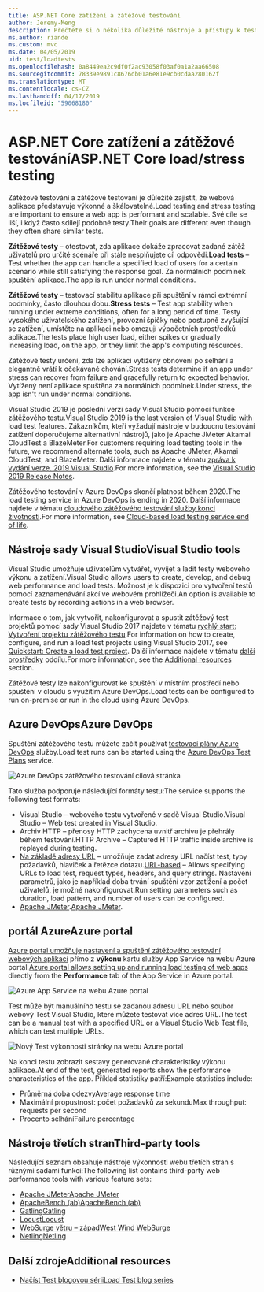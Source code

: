 ```yaml
---
title: ASP.NET Core zatížení a zátěžové testování
author: Jeremy-Meng
description: Přečtěte si o několika důležité nástroje a přístupy k testování zatížení a zátěžové testování aplikací pro ASP.NET Core.
ms.author: riande
ms.custom: mvc
ms.date: 04/05/2019
uid: test/loadtests
ms.openlocfilehash: 0a8449ea2c9df0f2ac93058f03af0a1a2aa66508
ms.sourcegitcommit: 78339e9891c8676db01a6e81e9cb0cdaa280162f
ms.translationtype: MT
ms.contentlocale: cs-CZ
ms.lasthandoff: 04/17/2019
ms.locfileid: "59068180"
---
```

# <a name="aspnet-core-loadstress-testing"></a><span data-ttu-id="68e1c-103">ASP.NET Core zatížení a zátěžové testování</span><span class="sxs-lookup"><span data-stu-id="68e1c-103">ASP.NET Core load/stress testing</span></span>

<span data-ttu-id="68e1c-104">Zátěžové testování a zátěžové testování je důležité zajistit, že webová aplikace představuje výkonné a škálovatelné.</span><span class="sxs-lookup"><span data-stu-id="68e1c-104">Load testing and stress testing are important to ensure a web app is performant and scalable.</span></span> <span data-ttu-id="68e1c-105">Své cíle se liší, i když často sdílejí podobné testy.</span><span class="sxs-lookup"><span data-stu-id="68e1c-105">Their goals are different even though they often share similar tests.</span></span>

<span data-ttu-id="68e1c-106">**Zátěžové testy** &ndash; otestovat, zda aplikace dokáže zpracovat zadané zátěž uživatelů pro určité scénáře při stále nesplňujete cíl odpovědi.</span><span class="sxs-lookup"><span data-stu-id="68e1c-106">**Load tests** &ndash; Test whether the app can handle a specified load of users for a certain scenario while still satisfying the response goal.</span></span> <span data-ttu-id="68e1c-107">Za normálních podmínek spuštění aplikace.</span><span class="sxs-lookup"><span data-stu-id="68e1c-107">The app is run under normal conditions.</span></span>

<span data-ttu-id="68e1c-108">**Zátěžové testy** &ndash; testovací stabilitu aplikace při spuštění v rámci extrémní podmínky, často dlouhou dobu.</span><span class="sxs-lookup"><span data-stu-id="68e1c-108">**Stress tests** &ndash; Test app stability when running under extreme conditions, often for a long period of time.</span></span> <span data-ttu-id="68e1c-109">Testy vysokého uživatelského zatížení, provozní špičky nebo postupně zvyšující se zatížení, umístěte na aplikaci nebo omezují výpočetních prostředků aplikace.</span><span class="sxs-lookup"><span data-stu-id="68e1c-109">The tests place high user load, either spikes or gradually increasing load, on the app, or they limit the app's computing resources.</span></span>

<span data-ttu-id="68e1c-110">Zátěžové testy určení, zda lze aplikaci vytížený obnovení po selhání a elegantně vrátí k očekávané chování.</span><span class="sxs-lookup"><span data-stu-id="68e1c-110">Stress tests determine if an app under stress can recover from failure and gracefully return to expected behavior.</span></span> <span data-ttu-id="68e1c-111">Vytížený není aplikace spuštěna za normálních podmínek.</span><span class="sxs-lookup"><span data-stu-id="68e1c-111">Under stress, the app isn't run under normal conditions.</span></span>

<span data-ttu-id="68e1c-112">Visual Studio 2019 je poslední verzi sady Visual Studio pomocí funkce zátěžového testu.</span><span class="sxs-lookup"><span data-stu-id="68e1c-112">Visual Studio 2019 is the last version of Visual Studio with load test features.</span></span> <span data-ttu-id="68e1c-113">Zákazníkům, kteří vyžadují nástroje v budoucnu testování zatížení doporučujeme alternativní nástrojů, jako je Apache JMeter Akamai CloudTest a BlazeMeter.</span><span class="sxs-lookup"><span data-stu-id="68e1c-113">For customers requiring load testing tools in the future, we recommend alternate tools, such as Apache JMeter, Akamai CloudTest, and BlazeMeter.</span></span> <span data-ttu-id="68e1c-114">Další informace najdete v tématu [zpráva k vydání verze. 2019 Visual Studio](/visualstudio/releases/2019/release-notes#test-tools).</span><span class="sxs-lookup"><span data-stu-id="68e1c-114">For more information, see the [Visual Studio 2019 Release Notes](/visualstudio/releases/2019/release-notes#test-tools).</span></span>

<span data-ttu-id="68e1c-115">Zátěžového testování v Azure DevOps skončí platnost během 2020.</span><span class="sxs-lookup"><span data-stu-id="68e1c-115">The load testing service in Azure DevOps is ending in 2020.</span></span> <span data-ttu-id="68e1c-116">Další informace najdete v tématu [cloudového zátěžového testování služby konci životnosti](https://devblogs.microsoft.com/devops/cloud-based-load-testing-service-eol/).</span><span class="sxs-lookup"><span data-stu-id="68e1c-116">For more information, see [Cloud-based load testing service end of life](https://devblogs.microsoft.com/devops/cloud-based-load-testing-service-eol/).</span></span>

## <a name="visual-studio-tools"></a><span data-ttu-id="68e1c-117">Nástroje sady Visual Studio</span><span class="sxs-lookup"><span data-stu-id="68e1c-117">Visual Studio tools</span></span>

<span data-ttu-id="68e1c-118">Visual Studio umožňuje uživatelům vytvářet, vyvíjet a ladit testy webového výkonu a zatížení.</span><span class="sxs-lookup"><span data-stu-id="68e1c-118">Visual Studio allows users to create, develop, and debug web performance and load tests.</span></span> <span data-ttu-id="68e1c-119">Možnost je k dispozici pro vytvoření testů pomocí zaznamenávání akcí ve webovém prohlížeči.</span><span class="sxs-lookup"><span data-stu-id="68e1c-119">An option is available to create tests by recording actions in a web browser.</span></span>

<span data-ttu-id="68e1c-120">Informace o tom, jak vytvořit, nakonfigurovat a spustit zátěžový test projektů pomocí sady Visual Studio 2017 najdete v tématu [rychlý start: Vytvoření projektu zátěžového testu](/visualstudio/test/quickstart-create-a-load-test-project?view=vs-2017).</span><span class="sxs-lookup"><span data-stu-id="68e1c-120">For information on how to create, configure, and run a load test projects using Visual Studio 2017, see [Quickstart: Create a load test project](/visualstudio/test/quickstart-create-a-load-test-project?view=vs-2017).</span></span> <span data-ttu-id="68e1c-121">Další informace najdete v tématu [další prostředky](#additional-resources) oddílu.</span><span class="sxs-lookup"><span data-stu-id="68e1c-121">For more information, see the [Additional resources](#additional-resources) section.</span></span>

<span data-ttu-id="68e1c-122">Zátěžové testy lze nakonfigurovat ke spuštění v místním prostředí nebo spuštění v cloudu s využitím Azure DevOps.</span><span class="sxs-lookup"><span data-stu-id="68e1c-122">Load tests can be configured to run on-premise or run in the cloud using Azure DevOps.</span></span>

## <a name="azure-devops"></a><span data-ttu-id="68e1c-123">Azure DevOps</span><span class="sxs-lookup"><span data-stu-id="68e1c-123">Azure DevOps</span></span>

<span data-ttu-id="68e1c-124">Spuštění zátěžového testu můžete začít používat [testovací plány Azure DevOps](/azure/devops/test/load-test/index?view=vsts) služby.</span><span class="sxs-lookup"><span data-stu-id="68e1c-124">Load test runs can be started using the [Azure DevOps Test Plans](/azure/devops/test/load-test/index?view=vsts) service.</span></span>

![Azure DevOps zátěžového testování cílová stránka](./load-tests/_static/azure-devops-load-test.png)

<span data-ttu-id="68e1c-126">Tato služba podporuje následující formáty testu:</span><span class="sxs-lookup"><span data-stu-id="68e1c-126">The service supports the following test formats:</span></span>

* <span data-ttu-id="68e1c-127">Visual Studio &ndash; webového testu vytvořené v sadě Visual Studio.</span><span class="sxs-lookup"><span data-stu-id="68e1c-127">Visual Studio &ndash; Web test created in Visual Studio.</span></span>
* <span data-ttu-id="68e1c-128">Archiv HTTP &ndash; přenosy HTTP zachycena uvnitř archivu je přehrály během testování.</span><span class="sxs-lookup"><span data-stu-id="68e1c-128">HTTP Archive &ndash; Captured HTTP traffic inside archive is replayed during testing.</span></span>
* <span data-ttu-id="68e1c-129">[Na základě adresy URL](/azure/devops/test/load-test/get-started-simple-cloud-load-test?view=vsts) &ndash; umožňuje zadat adresy URL načíst test, typy požadavků, hlaviček a řetězce dotazu.</span><span class="sxs-lookup"><span data-stu-id="68e1c-129">[URL-based](/azure/devops/test/load-test/get-started-simple-cloud-load-test?view=vsts) &ndash; Allows specifying URLs to load test, request types, headers, and query strings.</span></span> <span data-ttu-id="68e1c-130">Nastavení parametrů, jako je například doba trvání spuštění vzor zatížení a počet uživatelů, je možné nakonfigurovat.</span><span class="sxs-lookup"><span data-stu-id="68e1c-130">Run setting parameters such as duration, load pattern, and number of users can be configured.</span></span>
* <span data-ttu-id="68e1c-131">[Apache JMeter](https://jmeter.apache.org/).</span><span class="sxs-lookup"><span data-stu-id="68e1c-131">[Apache JMeter](https://jmeter.apache.org/).</span></span>

## <a name="azure-portal"></a><span data-ttu-id="68e1c-132">portál Azure</span><span class="sxs-lookup"><span data-stu-id="68e1c-132">Azure portal</span></span>

<span data-ttu-id="68e1c-133">[Azure portal umožňuje nastavení a spuštění zátěžového testování webových aplikací](/azure/devops/test/load-test/app-service-web-app-performance-test?view=vsts) přímo z **výkonu** kartu služby App Service na webu Azure portal.</span><span class="sxs-lookup"><span data-stu-id="68e1c-133">[Azure portal allows setting up and running load testing of web apps](/azure/devops/test/load-test/app-service-web-app-performance-test?view=vsts) directly from the **Performance** tab of the App Service in Azure portal.</span></span>

![Azure App Service na webu Azure portal](./load-tests/_static/azure-appservice-perf-test.png)

<span data-ttu-id="68e1c-135">Test může být manuálního testu se zadanou adresu URL nebo soubor webový Test Visual Studio, které můžete testovat více adres URL.</span><span class="sxs-lookup"><span data-stu-id="68e1c-135">The test can be a manual test with a specified URL or a Visual Studio Web Test file, which can test multiple URLs.</span></span>

![Nový Test výkonnosti stránky na webu Azure portal](./load-tests/_static/azure-appservice-perf-test-config.png)

<span data-ttu-id="68e1c-137">Na konci testu zobrazit sestavy generované charakteristiky výkonu aplikace.</span><span class="sxs-lookup"><span data-stu-id="68e1c-137">At end of the test, generated reports show the performance characteristics of the app.</span></span> <span data-ttu-id="68e1c-138">Příklad statistiky patří:</span><span class="sxs-lookup"><span data-stu-id="68e1c-138">Example statistics include:</span></span>

* <span data-ttu-id="68e1c-139">Průměrná doba odezvy</span><span class="sxs-lookup"><span data-stu-id="68e1c-139">Average response time</span></span>
* <span data-ttu-id="68e1c-140">Maximální propustnost: počet požadavků za sekundu</span><span class="sxs-lookup"><span data-stu-id="68e1c-140">Max throughput: requests per second</span></span>
* <span data-ttu-id="68e1c-141">Procento selhání</span><span class="sxs-lookup"><span data-stu-id="68e1c-141">Failure percentage</span></span>

## <a name="third-party-tools"></a><span data-ttu-id="68e1c-142">Nástroje třetích stran</span><span class="sxs-lookup"><span data-stu-id="68e1c-142">Third-party tools</span></span>

<span data-ttu-id="68e1c-143">Následující seznam obsahuje nástroje výkonnosti webu třetích stran s různými sadami funkcí:</span><span class="sxs-lookup"><span data-stu-id="68e1c-143">The following list contains third-party web performance tools with various feature sets:</span></span>

* [<span data-ttu-id="68e1c-144">Apache JMeter</span><span class="sxs-lookup"><span data-stu-id="68e1c-144">Apache JMeter</span></span>](https://jmeter.apache.org/)
* [<span data-ttu-id="68e1c-145">ApacheBench (ab)</span><span class="sxs-lookup"><span data-stu-id="68e1c-145">ApacheBench (ab)</span></span>](https://httpd.apache.org/docs/2.4/programs/ab.html)
* [<span data-ttu-id="68e1c-146">Gatling</span><span class="sxs-lookup"><span data-stu-id="68e1c-146">Gatling</span></span>](https://gatling.io/)
* [<span data-ttu-id="68e1c-147">Locust</span><span class="sxs-lookup"><span data-stu-id="68e1c-147">Locust</span></span>](https://locust.io/)
* [<span data-ttu-id="68e1c-148">WebSurge větru – západ</span><span class="sxs-lookup"><span data-stu-id="68e1c-148">West Wind WebSurge</span></span>](http://websurge.west-wind.com/)
* [<span data-ttu-id="68e1c-149">Netling</span><span class="sxs-lookup"><span data-stu-id="68e1c-149">Netling</span></span>](https://github.com/hallatore/Netling)

## <a name="additional-resources"></a><span data-ttu-id="68e1c-150">Další zdroje</span><span class="sxs-lookup"><span data-stu-id="68e1c-150">Additional resources</span></span>

* [<span data-ttu-id="68e1c-151">Načíst Test blogovou sérii</span><span class="sxs-lookup"><span data-stu-id="68e1c-151">Load Test blog series</span></span>](https://blogs.msdn.microsoft.com/charles_sterling/2015/06/01/load-test-series-part-i-creating-web-performance-tests-for-a-load-test/)
